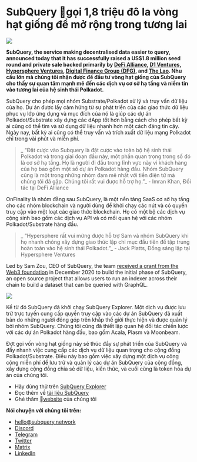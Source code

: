 # SubQuery gọi 1,8 triệu đô la vòng hạt giống để mở rộng trong tương lai

![](https://miro.medium.com/max/1400/0*CrM8-LKRt3slWAsN)

**SubQuery, the service making decentralised data easier to query, announced today that it has successfully raised a US$1.8 million seed round and private sale backed primarily by [DeFi Alliance](https://defialliance.co/), [D1 Ventures](https://d1.ventures/), [Hypersphere Ventures](https://hypersphere.ventures/), [Digital Finance Group (DFG)](https://www.dfg.group/), and [The Lao](https://www.thelao.io/). Nhu cầu lớn mà chúng tôi nhận được để đầu tư vòng hạt giống của SubQuery cho thấy sự quan tâm mạnh mẽ đến các dịch vụ cơ sở hạ tầng và niềm tin vào tương lai của hệ sinh thái Polkadot.**

SubQuery cho phép mọi nhóm Substrate/Polkadot xử lý và truy vấn dữ liệu của họ. Dự án được lấy cảm hứng từ sự phát triển của các giao thức dữ liệu phục vụ lớp ứng dụng và mục đích của nó là giúp các dự án Polkadot/Substrate xây dựng các dApp tốt hơn bằng cách cho phép bất kỳ ai cũng có thể tìm và sử dụng dữ liệu nhanh hơn một cách đáng tin cậy. Ngày nay, bất kỳ ai cũng có thể truy vấn và trích xuất dữ liệu mạng Polkadot chỉ trong vài phút và miễn phí.

> _ “Đặt cược vào Subquery là đặt cược vào toàn bộ hệ sinh thái Polkadot và trong giai đoạn đầu này, một phần quan trọng trong số đó là cơ sở hạ tầng. Họ là người đi đầu trong lĩnh vực này vì khách hàng của họ bao gồm một số dự án Polkadot hàng đầu. Nhóm SubQuery cũng là một trong những nhóm đam mê nhất với tiền điện tử mà chúng tôi đã gặp. Chúng tôi rất vui được hỗ trợ họ.”_ - Imran Khan, Đối tác tại DeFi Alliance

OnFinality là nhóm đằng sau SubQuery, là một nền tảng SaaS cơ sở hạ tầng cho các nhóm blockchain và người dùng để khởi chạy các nút và có quyền truy cập vào một loạt các giao thức blockchain. Họ có một bộ các dịch vụ cộng sinh bao gồm các dịch vụ API và có mối quan hệ với các nhóm Polkadot/Substrate hàng đầu.

> _ “Hypersphere rất vui mừng được hỗ trợ Sam và nhóm SubQuery khi họ nhanh chóng xây dựng giao thức lập chỉ mục đầu tiên để tập trung hoàn toàn vào hệ sinh thái Polkadot.”_ - Jack Platts, Đồng sáng lập tại Hypersphere Ventures

Led by Sam Zou, CEO of SubQuery, the team [received a grant from the Web3 foundation](./20210207-SubQuery-Delivers-Its-Open-Source-SDK-Following-a-Web3-Foundation-Grant.md) in December 2020 to build the initial phase of SubQuery, an open source project that allows users to run an indexer across their chain to build a dataset that can be queried with GraphQL.

![](https://miro.medium.com/max/1000/0*kjspGYRr_BtMk015)

Kể từ đó SubQuery đã khởi chạy SubQuery Explorer. Một dịch vụ được lưu trữ trực tuyến cung cấp quyền truy cập vào các dự án SubQuery đã xuất bản do những người đóng góp trên khắp thế giới thực hiện và được quản lý bởi nhóm SubQuery. Chúng tôi cũng đã thiết lập quan hệ đối tác chiến lược với các dự án Polkadot hàng đầu, bao gồm Acala, Plasm và Moonbeam.

Đợt gọi vốn vòng hạt giống này sẽ thúc đẩy sự phát triển của SubQuery và đẩy nhanh việc cung cấp các dịch vụ dữ liệu quan trọng cho cộng đồng Polkadot/Substrate. Điều này bao gồm việc xây dựng một dịch vụ công cộng miễn phí để lưu trữ và quản lý các dự án SubQuery của cộng đồng, xây dựng cộng đồng chia sẻ dữ liệu, kiến ​​thức, và cuối cùng là token hóa dự án của chúng tôi.

- Hãy dùng thử trên [SubQuery Explorer](https://explorer.subquery.network/)
- Đọc thêm về [tài liệu SubQuery](https://doc.subquery.network/)
- Ghé thăm [website](https://subquery.network/) của chúng tôi

**Nói chuyện với chúng tôi trên:**

- [hello@subquery.network](mailto:hello@subquery.network)
- [Discord](https://discord.com/invite/78zg8aBSMG)
- [Telegram](https://t.me/subquerynetwork)
- [Twitter](https://twitter.com/subquerynetwork)
- [Matrix](https://matrix.to/#/#subquery:matrix.org)
- [LinkedIn](https://www.linkedin.com/company/subquery)
